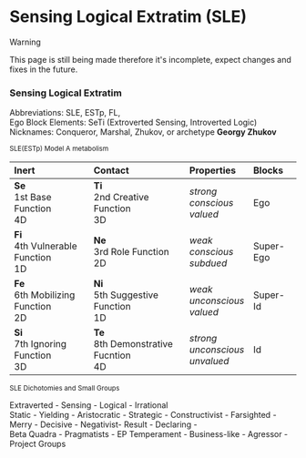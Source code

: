 # **Sensing Logical Extratim** (SLE)  
> [!WARNING]
> This page is still being made therefore it's incomplete, expect changes and fixes in the future.  
  
### **Sensing Logical Extratim**
Abbreviations: SLE, ESTp, FL,   
Ego Block Elements: SeTi (Extroverted Sensing, Introverted Logic)  
Nicknames: Conqueror, Marshal, Zhukov, or archetype **Georgy Zhukov**  

   <sub>SLE(ESTp) Model A metabolism<sub>  
   
| **Inert**  | **Contact** | **Properties** | **Blocks** |
| :------------ | :------------ | :------------ | :------------ |
| **Se**<br />1st Base Function<br />4D  | **Ti**<br />2nd Creative Function<br />3D  | _strong_ <br /> _conscious_ <br /> _valued_ | Ego  |
| **Fi**<br />4th Vulnerable Function<br />1D  | **Ne**<br />3rd Role Function<br />2D  | _weak_ <br /> _conscious_ <br /> _subdued_  | Super-Ego  |
| **Fe**<br />6th Mobilizing Function<br />2D  | **Ni**<br />5th Suggestive Function<br />1D  | _weak_ <br /> _unconscious_ <br /> _valued_  | Super-Id  |
| **Si**<br />7th Ignoring Function<br />3D  | **Te**<br />8th Demonstrative Fucntion<br />4D  | _strong_ <br /> _unconscious_ <br /> _unvalued_  | Id  |  
  
   <sub>SLE Dichotomies and Small Groups<sub>  
  
Extraverted - Sensing - Logical - Irrational  
Static - Yielding - Aristocratic - Strategic - Constructivist - Farsighted - Merry - Decisive - Negativist- Result - Declaring -  
Beta Quadra - Pragmatists - EP Temperament - Business-like - Agressor - Project Groups 

